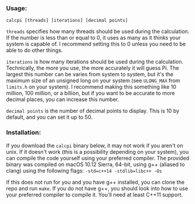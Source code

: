 ### Usage:
`calcpi [threads] [iterations] [decimal points]`

`threads` specifies how many threads should be used during the calculation. If the number is less than or equal to 0, it uses as many as it thinks your system is capable of. I recommend setting this to 0 unless you need to be able to do other things.

`iterations` is how many iterations should be used during the calculation. Technically, the more you use, the more accurately it will guess Pi. The largest this number can be varies from system to system, but it's the maximum size of an unsigned long on your system (see `ULONG_MAX` from `limits.h` on your system). I recommend making this something like 10 million, 100 million, or a billion, but if you want to be accurate to more decimal places, you can increase this number.

`decimal points` is the number of decimal points to display. This is 10 by default, and you can set it up to 50.

### Installation:
If you download the `calcpi` binary below, it may not work if you aren't on unix. If it doesn't work (this is a possibility depending on your system), you can compile the code yourself using your preferred compiler. The provided binary was compiled on macOS 10.12 Sierra, 64-bit, using g++ (aliased to clang) using the following flags: `-std=c++14 -stdlib=libc++ -Os`

If this does not run for you and you have g++ installed, you can clone the repo and run `make`. If you do not have g++, you should look into how to use your preferred compiler to compile it. You'll need at least C++11 support.